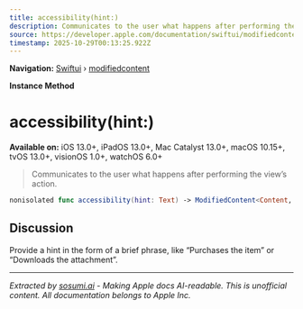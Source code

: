 ```yaml
---
title: accessibility(hint:)
description: Communicates to the user what happens after performing the view’s action.
source: https://developer.apple.com/documentation/swiftui/modifiedcontent/accessibility(hint:)
timestamp: 2025-10-29T00:13:25.922Z
---
```


**Navigation:** [Swiftui](/documentation/swiftui) › [modifiedcontent](/documentation/swiftui/modifiedcontent)

**Instance Method**

# accessibility(hint:)

**Available on:** iOS 13.0+, iPadOS 13.0+, Mac Catalyst 13.0+, macOS 10.15+, tvOS 13.0+, visionOS 1.0+, watchOS 6.0+

> Communicates to the user what happens after performing the view’s action.

```swift
nonisolated func accessibility(hint: Text) -> ModifiedContent<Content, Modifier>
```

## Discussion

Provide a hint in the form of a brief phrase, like “Purchases the item” or “Downloads the attachment”.

---

*Extracted by [sosumi.ai](https://sosumi.ai) - Making Apple docs AI-readable.*
*This is unofficial content. All documentation belongs to Apple Inc.*
